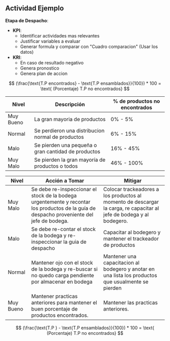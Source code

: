 ## Actividad Ejemplo
**Etapa de Despacho**: 
- **KPI**: 
	- Identificar actividades mas relevantes
	- Justificar variables a evaluar
	- Generar formula y comparar con "Cuadro comparacion" (Usar los datos)
- **KRI**: 
	- En caso de resultado negativo
	- Genera pronostico
	- Genera plan de accion


$$ 
(\frac{\text{T.P encontrados} - \text{T.P ensamblados}}{100}) * 100 =  \text{ (Porcentaje) T.P no encontrados}
$$


| Nivel     | Descripción                                         | % de productos no encontrados |
| --------- | --------------------------------------------------- | ----------------------------- |
| Muy Bueno | La gran mayoria de productos                        | 0% - 5%                       |
| Normal    | Se perdieron una distribucion normal de productos   | 6% - 15%                      |
| Malo      | Se pierden una pequeña o gran cantidad de productos | 16% - 45%                     |
| Muy Malo  | Se pierden la gran mayoría de productos o todos     | 46% - 100%                    |


| Nivel     | Acción a Tomar                                                                                                                             | Mitigar                                                                                                              |
| --------- | ------------------------------------------------------------------------------------------------------------------------------------------ | -------------------------------------------------------------------------------------------------------------------- |
| Muy Malo  | Se debe re-inspeccionar el stock de la bodega urgentemente y recontar los productos de la guía de despacho proveniente del jefe de bodega. | Colocar trackeadores a los productos al momento de descargar la carga, re capacitar al jefe de bodega y al bodegero. |
| Malo      | Se debe re-contar el stock de la bodega y re-inspeccionar la guia de despacho                                                              | Capacitar al bodegero y mantener el trackeador de productos                                                          |
| Normal    | Mantener ojo con el stock de la bodega y re-buscar si no quedo carga pendiente por almacenar en bodega                                     | Mantener una capacitacion al bodegero y anotar en una lista los productos que usualmente se pierden                  |
| Muy Bueno | Mantener practicas anteriores para mantener el buen porcentaje de productos encontrados.                                                   | Mantener las practicas anteriores.                                                                                   |


$$ 
(\frac{\text{T.P } - \text{T.P ensamblados}}{100}) * 100 =  \text{ (Porcentaje) T.P no encontrados}
$$